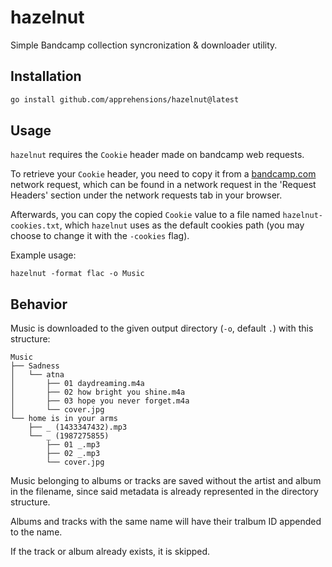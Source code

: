 # hazelnut

Simple Bandcamp collection syncronization & downloader utility.

## Installation
```sh
go install github.com/apprehensions/hazelnut@latest
```

## Usage
`hazelnut` requires the `Cookie` header made on bandcamp web requests.

To retrieve your `Cookie` header, you need to copy it from a [bandcamp.com](https://bandcamp.com/) network request, which can be found in a network request in the 'Request Headers' section under the network requests tab in your browser.

Afterwards, you can copy the copied `Cookie` value to a file named `hazelnut-cookies.txt`, which `hazelnut` uses as the default cookies path (you may choose to change it with the `-cookies` flag).

Example usage:
```
hazelnut -format flac -o Music
```

## Behavior
Music is downloaded to the given output directory (`-o`, default `.`) with this structure:

```
Music
├── Sadness
│   └── atna
│       ├── 01 daydreaming.m4a
│       ├── 02 how bright you shine.m4a
│       ├── 03 hope you never forget.m4a
│       └── cover.jpg
└── home is in your arms
    ├── _ (1433347432).mp3
    └── _ (1987275855)
        ├── 01 _.mp3
        ├── 02 _.mp3
        └── cover.jpg
```
Music belonging to albums or tracks are saved without the artist and album in the filename, since said metadata is already represented in the directory structure.

Albums and tracks with the same name will have their tralbum ID appended to the name.

If the track or album already exists, it is skipped.
